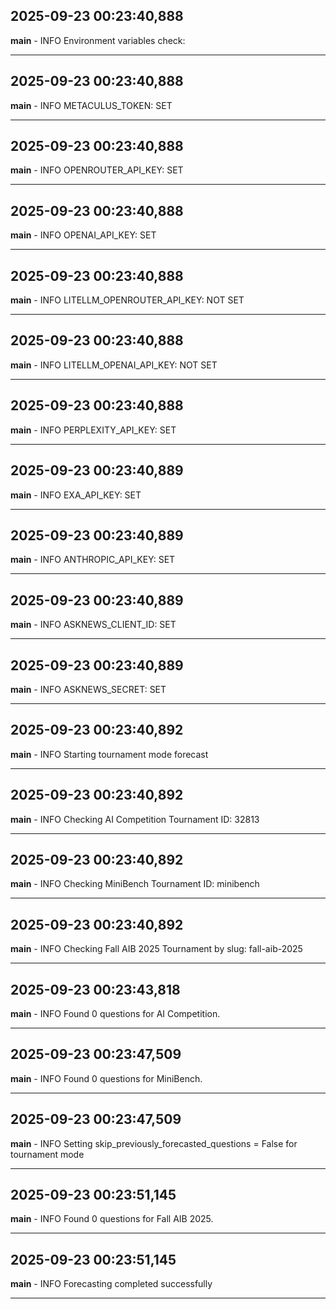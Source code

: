 ## 2025-09-23 00:23:40,888
__main__ - INFO
Environment variables check:

---

## 2025-09-23 00:23:40,888
__main__ - INFO
METACULUS_TOKEN: SET

---

## 2025-09-23 00:23:40,888
__main__ - INFO
OPENROUTER_API_KEY: SET

---

## 2025-09-23 00:23:40,888
__main__ - INFO
OPENAI_API_KEY: SET

---

## 2025-09-23 00:23:40,888
__main__ - INFO
LITELLM_OPENROUTER_API_KEY: NOT SET

---

## 2025-09-23 00:23:40,888
__main__ - INFO
LITELLM_OPENAI_API_KEY: NOT SET

---

## 2025-09-23 00:23:40,888
__main__ - INFO
PERPLEXITY_API_KEY: SET

---

## 2025-09-23 00:23:40,889
__main__ - INFO
EXA_API_KEY: SET

---

## 2025-09-23 00:23:40,889
__main__ - INFO
ANTHROPIC_API_KEY: SET

---

## 2025-09-23 00:23:40,889
__main__ - INFO
ASKNEWS_CLIENT_ID: SET

---

## 2025-09-23 00:23:40,889
__main__ - INFO
ASKNEWS_SECRET: SET

---

## 2025-09-23 00:23:40,892
__main__ - INFO
Starting tournament mode forecast

---

## 2025-09-23 00:23:40,892
__main__ - INFO
Checking AI Competition Tournament ID: 32813

---

## 2025-09-23 00:23:40,892
__main__ - INFO
Checking MiniBench Tournament ID: minibench

---

## 2025-09-23 00:23:40,892
__main__ - INFO
Checking Fall AIB 2025 Tournament by slug: fall-aib-2025

---

## 2025-09-23 00:23:43,818
__main__ - INFO
Found 0 questions for AI Competition.

---

## 2025-09-23 00:23:47,509
__main__ - INFO
Found 0 questions for MiniBench.

---

## 2025-09-23 00:23:47,509
__main__ - INFO
Setting skip_previously_forecasted_questions = False for tournament mode

---

## 2025-09-23 00:23:51,145
__main__ - INFO
Found 0 questions for Fall AIB 2025.

---

## 2025-09-23 00:23:51,145
__main__ - INFO
Forecasting completed successfully

---

